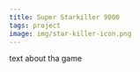 ```yaml
---
title: Super Starkiller 9000
tags: project
image: img/star-killer-icon.png
---
```

text about tha game